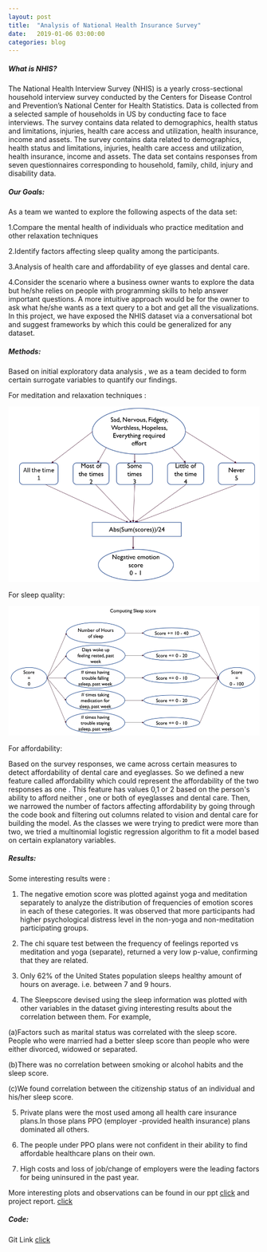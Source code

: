 ```yaml
---
layout: post
title:  "Analysis of National Health Insurance Survey"
date:   2019-01-06 03:00:00
categories: blog
---
```


##### What is NHIS?

The National Health Interview Survey (NHIS) is a yearly cross-sectional household interview
survey conducted by the Centers for Disease Control and Prevention’s National Center for
Health Statistics. Data is collected from a selected sample of households in US by conducting
face to face interviews. The survey contains data related to demographics, health status and
limitations, injuries, health care access and utilization, health insurance, income and assets.
The survey contains data related to demographics, health status and
limitations, injuries, health care access and utilization, health insurance, income and assets.
The data set contains responses from seven questionnaires corresponding to household, family,
child, injury and disability data.

##### Our Goals:

As a team we wanted to explore the following aspects of the data set:

1.Compare the mental health of individuals who practice meditation and other relaxation
  techniques

2.Identify factors affecting sleep quality among the participants.

3.Analysis of health care and affordability of eye glasses and dental care.

4.Consider the scenario where a business owner wants to explore the data but he/she relies on people with programming skills to help       answer important questions. A more intuitive approach would be for the owner to ask what he/she wants as a text query to a bot and       get all the visualizations. In this project, we have exposed the NHIS dataset via a conversational bot and suggest frameworks by         which this could be generalized for any dataset.

##### Methods:

Based on initial exploratory data analysis , we as a team decided to form certain surrogate variables to quantify our findings.

For meditation and relaxation techniques :
<div class ="honeycombpic">
<img src="https://github.com/parihardeepanshu/parihardeepanshu.github.io/blob/master/assets/img/nhis-yoga.png?raw=true"/>
</div> 

For sleep quality:
<div class ="honeycombpic2">
<img src="https://github.com/parihardeepanshu/parihardeepanshu.github.io/blob/master/assets/img/nhis-sleep.png?raw=true"/>
</div>

For affordability:
   
   Based on the survey responses, we came across certain measures to detect affordability of dental care and eyeglasses. So we defined a    new feature called affordability which could represent the affordability of the two responses as one . This feature has values 0,1 or    2 based on the person's ability to afford neither , one or both of eyeglasses and dental care. Then, we narrowed the number of          factors affecting affordability by going through the code book and filtering out columns related to vision and dental care for          building the model. As the classes we were trying to predict were more than two, we tried a multinomial logistic regression algorithm    to fit a model based on certain explanatory variables.

##### Results:

Some interesting results were :

1. The negative emotion score was plotted against yoga and meditation separately to analyze the distribution of frequencies of emotion     scores in each of these categories. It was observed that more participants had higher psychological distress level in the non-yoga
  and non-meditation participating groups.
  
2. The chi square test between the frequency of feelings reported vs meditation and yoga (separate), returned a very low p-value,          confirming that they are related.

3. Only 62% of the United States population sleeps healthy amount of hours on average. i.e. between 7 and 9 hours.

4. The Sleepscore devised using the sleep information was plotted with other variables in the dataset giving interesting results about      the correlation between them. For example,

(a)Factors such as marital status was correlated with the sleep score. People who were married had a better sleep score than people who     were either divorced, widowed or separated.
 
(b)There was no correlation between smoking or alcohol habits and the sleep score.
 
(c)We found correlation between the citizenship status of an individual and his/her sleep score.
 
5. Private plans were the most used among all health care insurance plans.In those plans PPO (employer -provided health insurance)          plans dominated all others.

6. The people under PPO plans were not confident in their ability to find affordable healthcare plans on their own.

7. High costs and loss of job/change of employers were the leading factors for being uninsured
   in the past year.

More interesting plots and observations can be found in our ppt [click][link1] and project report. [click][link2]

[link1]:https://github.com/parihardeepanshu/nhis5110/blob/master/NHIS_Presentation.pptx
[link2]:https://github.com/parihardeepanshu/nhis5110/blob/master/NHIS_Report.pdf

##### Code:

Git Link [click][link3]

[link3]:https://github.com/parihardeepanshu/nhis5110
